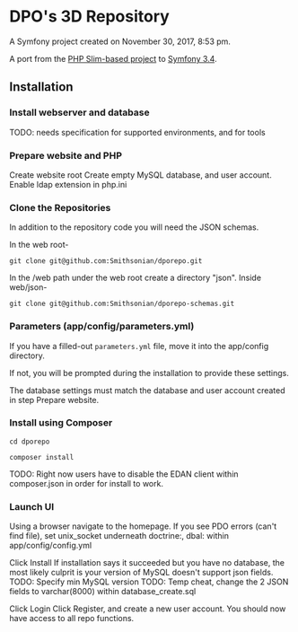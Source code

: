 # DPO's 3D Repository

A Symfony project created on November 30, 2017, 8:53 pm.

A port from the [PHP Slim-based project](https://github.com/Smithsonian/dporepo_slim) to [Symfony 3.4](https://symfony.com/).

## Installation

### Install webserver and database
TODO: needs specification for supported environments, and for tools

### Prepare website and PHP
Create website root
Create empty MySQL database, and user account.
Enable ldap extension in php.ini

### Clone the Repositories
In addition to the repository code you will need the JSON schemas.

In the web root- 
```
git clone git@github.com:Smithsonian/dporepo.git
```

In the /web path under the web root create a directory "json".
Inside web/json-
```
git clone git@github.com:Smithsonian/dporepo-schemas.git
```

### Parameters (app/config/parameters.yml)

If you have a filled-out `parameters.yml` file, move it into the app/config directory.

If not, you will be prompted during the installation to provide these settings.

The database settings must match the database and user account created in step Prepare website.

### Install using Composer

```
cd dporepo

composer install
```
TODO: Right now users have to disable the EDAN client within composer.json in order for install to work.

### Launch UI
Using a browser navigate to the homepage.
If you see PDO errors (can't find file), set unix_socket underneath doctrine:, dbal: within app/config/config.yml

Click Install
If installation says it succeeded but you have no database, the most likely culprit is your version of MySQL doesn't support json fields. 
TODO: Specify min MySQL version
TODO: Temp cheat, change the 2 JSON fields to varchar(8000) within database_create.sql

Click Login
Click Register, and create a new user account.
You should now have access to all repo functions.

